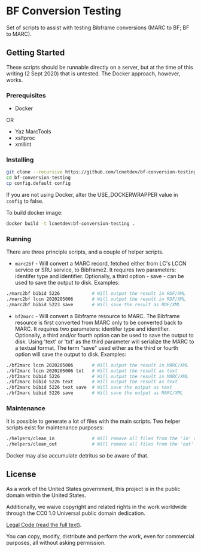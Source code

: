 # BF Conversion Testing

Set of scripts to assist with testing Bibframe conversions (MARC to BF; BF to MARC).


## Getting Started

These scripts should be runnable directly on a server, but at the time of this 
writing (2 Sept 2020) that is untested.  The Docker approach, however, works.


### Prerequisites

* Docker 

OR

* Yaz MarcTools
* xsltproc
* xmllint


### Installing

```bash
git clone --recursive https://github.com/lcnetdev/bf-conversion-testing.git
cd bf-conversion-testing
cp config.default config
```

If you are not using Docker, alter the USE_DOCKERWRAPPER value in `config` to false.

To build docker image:
```bash
docker build -t lcnetdev:bf-conversion-testing .
```

### Running

There are three principle scripts, and a couple of helper scripts.

* `marc2bf` - Will convert a MARC record, fetched either from LC's LCCN service 
or SRU service, to Bibframe2.  It requires two parameters: identifer type and identifier.
Optionally, a third option - save - can be used to save the output to disk.
Examples:
```bash
./marc2bf bibid 5226            # Will output the result in RDF/XML
./marc2bf lccn 2020205006       # Will output the result in RDF/XML
./marc2bf bibid 5223 save       # Will save the result as RDF/XML
```

* `bf2marc` - Will convert a Bibframe resource to MARC.  The Bibframe resource is 
first converted from MARC only to be converted back to MARC.  It requires two 
parameters: identifer type and identifier.  Optionally, a third and/or fourth
option can be used to save the output to disk.  Using 'text' or 'txt' as the third 
parameter will serialize the MARC to a textual format.  The term "save" used either 
as the third or fourth option will save the output to disk.
Examples:
```bash
./bf2marc lccn 2020205006       # Will output the result in MARC/XML
./bf2marc lccn 2020205006 txt   # Will output the result as text
./bf2marc bibid 5226            # Will output the result in MARC/XML
./bf2marc bibid 5226 text       # Will output the result as text
./bf2marc bibid 5226 text save  # Will save the output as text
./bf2marc bibid 5226 save       # Will save the output as MARC/XML
```

### Maintenance

It is possible to generate a lot of files with the main scripts.  Two helper scripts 
exist for maintenance purposes:

```bash
./helpers/clean_in              # Will remove all files from the 'in' directory
./helpers/clean_out             # Will remove all files from the 'out' directory
```

Docker may also accumulate detritus so be aware of that.


## License
As a work of the United States government, this project is in the
public domain within the United States.

Additionally, we waive copyright and related rights in the work
worldwide through the CC0 1.0 Universal public domain dedication. 

[Legal Code (read the full text)](https://creativecommons.org/publicdomain/zero/1.0/legalcode).

You can copy, modify, distribute and perform the work, even for commercial
purposes, all without asking permission.


